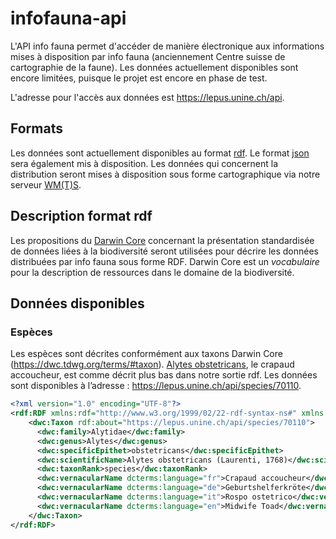 # infofauna-api
L'API info fauna permet d'accéder de manière électronique aux informations mises à disposition par info fauna (anciennement Centre suisse de cartographie de la faune). Les données actuellement disponibles sont encore limitées, puisque le projet est encore en phase de test.

L'adresse pour l'accès aux données est https://lepus.unine.ch/api.

## Formats
Les données sont actuellement disponibles au format [rdf](https://www.w3.org/RDF/). Le format [json](https://www.json.org/) sera également mis à disposition. Les données qui concernent la distribution seront mises à disposition sous forme cartographique via notre serveur [WM(T)S](https://fr.wikipedia.org/wiki/Web_Map_Tile_Service).

## Description format rdf
Les propositions du [Darwin Core](http://rs.tdwg.org/dwc/) concernant la présentation standardisée de données liées à la biodiversité seront utilisées pour décrire les données distribuées par info fauna sous forme RDF. Darwin Core est un _vocabulaire_ pour la description de ressources dans le domaine de la biodiversité.

## Données disponibles
### Espèces
Les espèces sont décrites conformément aux taxons Darwin Core (https://dwc.tdwg.org/terms/#taxon). [Alytes obstetricans](https://lepus.unine.ch/carto/index.php?nuesp=70110&rivieres=on&lacs=on&hillsh=on&data=on&year=2000), le crapaud accoucheur, est comme décrit plus bas dans notre sortie rdf. Les données sont disponibles à l’adresse : https://lepus.unine.ch/api/species/70110.

```rdf
<?xml version="1.0" encoding="UTF-8"?>
<rdf:RDF xmlns:rdf="http://www.w3.org/1999/02/22-rdf-syntax-ns#" xmlns:dwc="http://rs.tdwg.org/dwc/terms/" xmlns:dcterms="http://purl.org/dc/terms/">
    <dwc:Taxon rdf:about="https://lepus.unine.ch/api/species/70110">      <dwc:taxonID>70110</dwc:taxonID>
      <dwc:family>Alytidae</dwc:family>
      <dwc:genus>Alytes</dwc:genus>
      <dwc:specificEpithet>obstetricans</dwc:specificEpithet>
      <dwc:scientificName>Alytes obstetricans (Laurenti, 1768)</dwc:scientificName>
      <dwc:taxonRank>species</dwc:taxonRank>
      <dwc:vernacularName dcterms:language="fr">Crapaud accoucheur</dwc:vernacularName>
      <dwc:vernacularName dcterms:language="de">Geburtshelferkröte</dwc:vernacularName>
      <dwc:vernacularName dcterms:language="it">Rospo ostetrico</dwc:vernacularName>
      <dwc:vernacularName dcterms:language="en">Midwife Toad</dwc:vernacularName>
    </dwc:Taxon>
</rdf:RDF>
```

